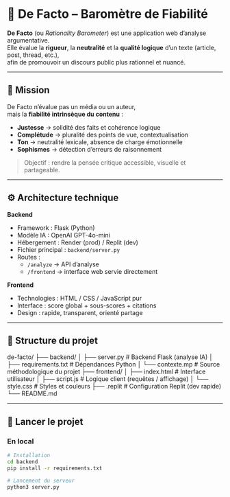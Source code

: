 # 🧠 De Facto – Baromètre de Fiabilité

**De Facto** (ou *Rationality Barometer*) est une application web d’analyse argumentative.  
Elle évalue la **rigueur**, la **neutralité** et la **qualité logique** d’un texte (article, post, thread, etc.),  
afin de promouvoir un discours public plus rationnel et nuancé.

---

## 🎯 Mission

De Facto n’évalue pas un média ou un auteur,  
mais la **fiabilité intrinsèque du contenu** :

- **Justesse** → solidité des faits et cohérence logique  
- **Complétude** → pluralité des points de vue, contextualisation  
- **Ton** → neutralité lexicale, absence de charge émotionnelle  
- **Sophismes** → détection d’erreurs de raisonnement

> Objectif : rendre la pensée critique accessible, visuelle et partageable.

---

## ⚙️ Architecture technique

**Backend**
- Framework : Flask (Python)
- Modèle IA : OpenAI GPT-4o-mini
- Hébergement : Render (prod) / Replit (dev)
- Fichier principal : `backend/server.py`
- Routes :
  - `/analyze` → API d’analyse
  - `/frontend` → interface web servie directement

**Frontend**
- Technologies : HTML / CSS / JavaScript pur
- Interface : score global + sous-scores + citations
- Design : rapide, transparent, orienté partage

---

## 📁 Structure du projet
de-facto/
├── backend/
│ ├── server.py # Backend Flask (analyse IA)
│ ├── requirements.txt # Dépendances Python
│ └── contexte.mp # Source méthodologique du projet
├── frontend/
│ ├── index.html # Interface utilisateur
│ ├── script.js # Logique client (requêtes / affichage)
│ └── style.css # Styles et couleurs
├── .replit # Configuration Replit (dev rapide)
└── README.md


---

## 🚀 Lancer le projet

### En local

```bash
# Installation
cd backend
pip install -r requirements.txt

# Lancement du serveur
python3 server.py
